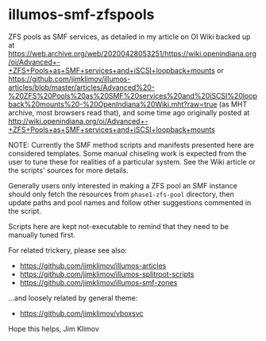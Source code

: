 # illumos-smf-zfspools
ZFS pools as SMF services, as detailed in my article on OI Wiki
backed up at
https://web.archive.org/web/20200428053251/https://wiki.openindiana.org/oi/Advanced+-+ZFS+Pools+as+SMF+services+and+iSCSI+loopback+mounts
or https://github.com/jimklimov/illumos-articles/blob/master/articles/Advanced%20-%20ZFS%20Pools%20as%20SMF%20services%20and%20iSCSI%20loopback%20mounts%20-%20OpenIndiana%20Wiki.mht?raw=true
(as MHT archive, most browsers read that), and some time ago originally posted at
http://wiki.openindiana.org/oi/Advanced+-+ZFS+Pools+as+SMF+services+and+iSCSI+loopback+mounts

NOTE: Currently the SMF method scripts and manifests presented here are
considered templates. Some manual chiseling work is expected from the
user to tune these for realities of a particular system. See the Wiki
article or the scripts' sources for more details.

Generally users only interested in making a ZFS pool an SMF instance
should only fetch the resources from `phase1-zfs-pool` directory, then
update paths and pool names and follow other suggestions commented in
the script.

Scripts here are kept not-executable to remind that they need to be
manually tuned first.

For related trickery, please see also:

* https://github.com/jimklimov/illumos-articles
* https://github.com/jimklimov/illumos-splitroot-scripts
* https://github.com/jimklimov/illumos-smf-zones

...and loosely related by general theme:

* https://github.com/jimklimov/vboxsvc

Hope this helps,
Jim Klimov

